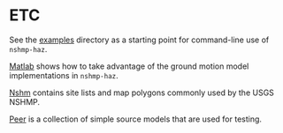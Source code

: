 # ETC

See the [examples](examples) directory as a starting point for command-line use of `nshmp-haz`.

[Matlab](matlab) shows how to take advantage of the ground motion model implementations in `nshmp-haz`.

[Nshm](nshm) contains site lists and map polygons commonly used by the USGS NSHMP.

[Peer](peer) is a collection of simple source models that are used for testing.
